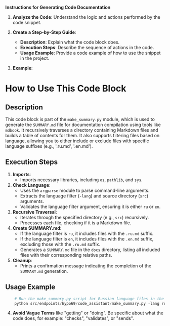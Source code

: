 **Instructions for Generating Code Documentation**

1. **Analyze the Code**: Understand the logic and actions performed by the code snippet.

2. **Create a Step-by-Step Guide**:
    - **Description**: Explain what the code block does.
    - **Execution Steps**: Describe the sequence of actions in the code.
    - **Usage Example**: Provide a code example of how to use the snippet in the project.

3. **Example**:

How to Use This Code Block
=========================================================================================

Description
-------------------------
This code block is part of the `make_summary.py` module, which is used to generate the `SUMMARY.md` file for documentation compilation using tools like `mdbook`. It recursively traverses a directory containing Markdown files and builds a table of contents for them. It also supports filtering files based on language, allowing you to either include or exclude files with specific language suffixes (e.g., '.ru.md', '.en.md'). 

Execution Steps
-------------------------
1. **Imports**:
    - Imports necessary libraries, including `os`, `pathlib`, and `sys`. 
2. **Check Language**:
    - Uses the `argparse` module to parse command-line arguments.
    - Extracts the language filter (`-lang`) and source directory (`src`) arguments.
    - Validates the language filter argument, ensuring it is either `ru` or `en`.
3. **Recursive Traversal**:
    - Iterates through the specified directory (e.g., `src`) recursively.
    - Processes each file, checking if it is a Markdown file. 
4. **Create SUMMARY.md**:
    - If the language filter is `ru`, it includes files with the `.ru.md` suffix.
    - If the language filter is `en`, it includes files with the `.en.md` suffix, excluding those with the `.ru.md` suffix.
    - Generates a `SUMMARY.md` file in the `docs` directory, listing all included files with their corresponding relative paths. 
5. **Cleanup**:
    - Prints a confirmation message indicating the completion of the `SUMMARY.md` generation. 

Usage Example
-------------------------

```python
    # Run the make_summary.py script for Russian language files in the 'src' directory:
    python src/endpoints/hypo69/code_assistant/make_summary.py -lang ru src
```

4. **Avoid Vague Terms** like "getting" or "doing". Be specific about what the code does, for example: "checks", "validates", or "sends".